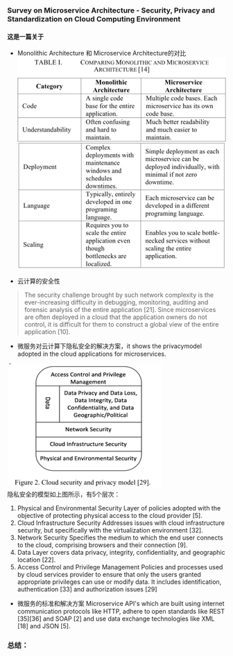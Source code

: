 ### Survey on Microservice Architecture - Security, Privacy and Standardization on Cloud Computing Environment
#### 这是一篇关于


* Monolithic Architecture 和  Microservice Architecture的对比  
![image](https://github.com/Organ-Microservice/Microservices/blob/master/table11.png)
![image](https://github.com/Organ-Microservice/Microservices/blob/master/table12.png)



* 云计算的安全性  
> The security challenge brought by such network
complexity is the ever-increasing difficulty in debugging,
monitoring, auditing and forensic analysis of the entire
application [21]. Since microservices are often deployed in a
cloud that the application owners do not control, it is
difficult for them to construct a global view of the entire
application [10].

* 微服务对云计算下隐私安全的解决方案，it shows the privacymodel adopted in the cloud applications for microservices.  

![image](https://github.com/Organ-Microservice/Microservices/blob/master/table13.png)  
隐私安全的模型如上图所示，有5个层次：  
1. Physical and Environmental Security
Layer of policies adopted with the objective of
protecting physical access to the cloud provider [5].
2. Cloud Infrastructure Security
Addresses issues with cloud infrastructure security, but
specifically with the virtualization environment [32].
3. Network Security
Specifies the medium to which the end user connects to
the cloud, comprising browsers and their connection [9].
4. Data
Layer covers data privacy, integrity, confidentiality, and
geographic location [22].
5. Access Control and Privilege Management
Policies and processes used by cloud services provider
to ensure that only the users granted appropriate
privileges can use or modify data. It includes
identification, authentication [33] and authorization
issues [29]

* 微服务的标准和解决方案
Microservice API's which are built using internet
communication protocols like HTTP, adhere to open
standards like REST [35][36] and SOAP [2] and use data
exchange technologies like XML [18] and JSON [5].



### 总结：
